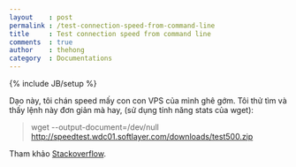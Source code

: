 ```yaml
---
layout    : post
permalink : /test-connection-speed-from-command-line
title     : Test connection speed from command line
comments  : true
author    : thehong
category  : Documentations
---
```

{% include JB/setup %}

Dạo này, tôi chán speed mấy con con VPS của mình ghê gớm. Tôi thử tìm và thấy lệnh này đơn
giản mà hay, (sử dụng tính năng stats của wget):

> wget --output-document=/dev/null http://speedtest.wdc01.softlayer.com/downloads/test500.zip

Tham khảo [Stackoverflow](http://stackoverflow.com/questions/426272/how-to-test-internet-connection-speed-from-command-line).
